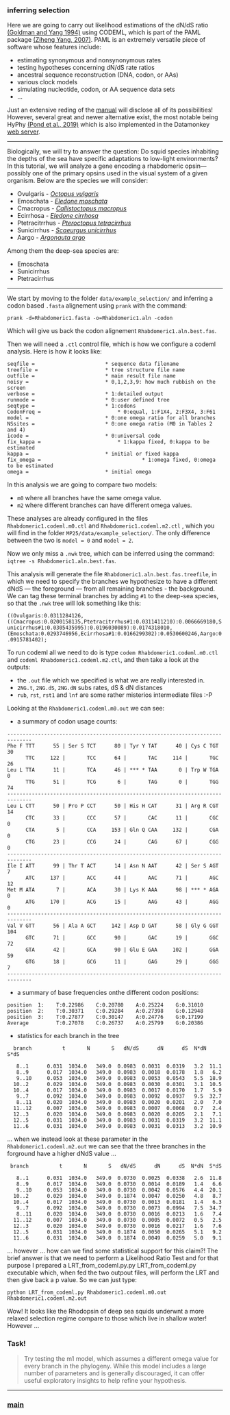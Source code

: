 ### inferring selection

Here we are going to carry out likelihood estimations of the dN/dS ratio [(Goldman and Yang 1994)](https://doi.org/10.1093/oxfordjournals.molbev.a040153) using CODEML, which is part of the PAML package [(Ziheng Yang, 2007)](https://academic.oup.com/mbe/article/24/8/1586/1103731). PAML is an extremely versatile piece of software whose features include:

- estimating synonymous and nonsynonymous rates
- testing hypotheses concerning dN/dS rate ratios
- ancestral sequence reconstruction (DNA, codon, or AAs)
- various clock models
- simulating nucleotide, codon, or AA sequence data sets
- ...

Just an extensive reding of the [manual](http://abacus.gene.ucl.ac.uk/software/pamlDOC.pdf) will disclose all
of its possibilities! However, several great and newer alternative exist, the most notable being HyPhy [(Pond et al., 2019)](https://doi.org/10.1093/molbev/msz197) which is also implemented in the Datamonkey [web server](https://www.datamonkey.org/). 

---

Biologically, we will try to answer the question: Do squid species inhabiting the depths of the sea have specific adaptations to low-light environments? In this tutorial, we will analyze a gene encoding a rhabdomeric opsin—possibly one of the primary opsins used in the visual system of a given organism. Below are the species we will consider:

- Ovulgaris - [_Octopus vulgaris_](https://upload.wikimedia.org/wikipedia/commons/thumb/e/ed/Polpo_nella_Riserva_naturale_statale_Torre_Guaceto_-_DSC_0788M.jpg/1200px-Polpo_nella_Riserva_naturale_statale_Torre_Guaceto_-_DSC_0788M.jpg)
- Emoschata - [_Eledone moschata_](https://www.monaconatureencyclopedia.com/wp-content/uploads/2008/08/3-Eledone-moschata.jpg)
- Cmacropus - [_Callistoctopus macropus_](https://upload.wikimedia.org/wikipedia/commons/8/82/Callistoctopus_macropus_en_col%C3%A8re_%28photo_de_nuit%29.jpg)
- Ecirrhosa - [_Eledone cirrhosa_](https://upload.wikimedia.org/wikipedia/commons/0/00/Eledone_cirrhosa_Merculiano.jpg) 
- Ptetracitrrhus - [_Pteroctopus tetracirrhus_](https://litoraldegranada.ugr.es/wp-content/uploads/2019/01/PTPORT-960x412.jpg)
- Sunicirrhus - [_Scaeurgus unicirrhus_](https://upload.wikimedia.org/wikipedia/commons/3/33/Scaeurgus_unicirrhus.jpg)
- Aargo - [_Argonauta argo_](https://upload.wikimedia.org/wikipedia/commons/a/a1/Argonauta_argo_Merculiano.jpg)

Among them the deep-sea species are:
- Emoschata
- Sunicirrhus
- Ptetracirrhus

---

We start by moving to the folder ```data/example_selection/``` and inferring a codon based ```.fasta``` alignement using ```prank``` with the command:

```prank -d=Rhabdomeric1.fasta -o=Rhabdomeric1.aln -codon```

Which will give us back the codon alignement ```Rhabdomeric1.aln.best.fas```.

Then we will need a ```.ctl``` control file, which is how we configure a codeml analysis. Here is how it looks like:

```
seqfile = 						* sequence data filename
treefile = 						* tree structure file name
outfile = 						* main result file name
noisy = 						* 0,1,2,3,9: how much rubbish on the screen
verbose = 						* 1:detailed output
runmode = 						* 0:user defined tree
seqtype = 						* 1:codons
CodonFreq =       					* 0:equal, 1:F1X4, 2:F3X4, 3:F61
model = 						* 0:one omega ratio for all branches
NSsites = 						* 0:one omega ratio (M0 in Tables 2 and 4)
icode = 						* 0:universal code
fix_kappa =       					* 1:kappa fixed, 0:kappa to be estimated
kappa = 						* initial or fixed kappa
fix_omega = 	            				* 1:omega fixed, 0:omega to be estimated
omega =  						* initial omega
 ```

In this analysis we are going to compare two models:

- ```m0``` where all branches have the same omega value.
- ```m2``` where different branches can have different omega values.

These analyses are already configured in the files  ```Rhabdomeric1.codeml.m0.ctl``` and  ```Rhabdomeric1.codeml.m2.ctl``` , which you will find in the folder ```MP25/data/example_selection/```. The only difference between the two is ```model = 0``` and ```model = 2```. 

Now we only miss a ```.nwk``` tree, which can be inferred using the command: ```iqtree -s Rhabdomeric1.aln.best.fas```.

This analysis will generate the file ```Rhabdomeric1.aln.best.fas.treefile```, in which we need to specify the branches we hypothesize to have a different dNdS — the foreground — from all remaining branches - the background. We can tag these terminal branches by adding ```#1``` to the deep-sea species, so that the ```.nwk``` tree will lok something like this:

```((Ovulgaris:0.0311284126,((Cmacropus:0.0200158135,Ptetracitrrhus#1:0.0311411210):0.0066669180,Sunicirrhus#1:0.0305435995):0.0196030089):0.0174318010,(Emoschata:0.0293746956,Ecirrhosa#1:0.0166299302):0.0530600246,Aargo:0.0915781402);```

To run codeml all we need to do is type ```codem Rhabdomeric1.codeml.m0.ctl``` and ```codeml Rhabdomeric1.codeml.m2.ctl```, and then take a look at the outputs:

* the ```.out``` file which we specified is what we are really interested in.
* ```2NG.t```, ```2NG.dS```, ```2NG.dN``` subs rates, dS & dN distances
* ```rub```, ```rst```, ```rst1``` and ```lnf``` are some rather misterios intermediate files :-P

Looking at the ```Rhabdomeric1.codeml.m0.out``` we can see:

- a summary of codon usage counts:

```
------------------------------------------------------------------------------
Phe F TTT      55 | Ser S TCT      80 | Tyr Y TAT      40 | Cys C TGT      30
      TTC     122 |       TCC      64 |       TAC     114 |       TGC      26
Leu L TTA      11 |       TCA      46 | *** * TAA       0 | Trp W TGA       0
      TTG      51 |       TCG       6 |       TAG       0 |       TGG      74
------------------------------------------------------------------------------
Leu L CTT      50 | Pro P CCT      50 | His H CAT      31 | Arg R CGT      14
      CTC      33 |       CCC      57 |       CAC      11 |       CGC       0
      CTA       5 |       CCA     153 | Gln Q CAA     132 |       CGA       0
      CTG      23 |       CCG      24 |       CAG      67 |       CGG       0
------------------------------------------------------------------------------
Ile I ATT      99 | Thr T ACT      14 | Asn N AAT      42 | Ser S AGT       7
      ATC     137 |       ACC      44 |       AAC      71 |       AGC      12
Met M ATA       7 |       ACA      30 | Lys K AAA      98 | *** * AGA       0
      ATG     170 |       ACG      15 |       AAG      43 |       AGG       0
------------------------------------------------------------------------------
Val V GTT      56 | Ala A GCT     142 | Asp D GAT      58 | Gly G GGT     104
      GTC      71 |       GCC      90 |       GAC      19 |       GGC      72
      GTA      42 |       GCA      90 | Glu E GAA     102 |       GGA      59
      GTG      18 |       GCG      11 |       GAG      29 |       GGG       7
------------------------------------------------------------------------------
```

- a summary of base frequencies onthe different codon positions:

```
position  1:    T:0.22986    C:0.20780    A:0.25224    G:0.31010
position  2:    T:0.30371    C:0.29284    A:0.27398    G:0.12948
position  3:    T:0.27877    C:0.30147    A:0.24776    G:0.17199
Average         T:0.27078    C:0.26737    A:0.25799    G:0.20386
```
- statistics for each branch in the tree

```
  branch          t       N       S   dN/dS      dN      dS  N*dN  S*dS

   8..1      0.031  1034.0   349.0  0.0983  0.0031  0.0319   3.2  11.1
   8..9      0.017  1034.0   349.0  0.0983  0.0018  0.0178   1.8   6.2
   9..10     0.053  1034.0   349.0  0.0983  0.0053  0.0543   5.5  18.9
  10..2      0.029  1034.0   349.0  0.0983  0.0030  0.0301   3.1  10.5
  10..4      0.017  1034.0   349.0  0.0983  0.0017  0.0170   1.7   5.9
   9..7      0.092  1034.0   349.0  0.0983  0.0092  0.0937   9.5  32.7
   8..11     0.020  1034.0   349.0  0.0983  0.0020  0.0201   2.0   7.0
  11..12     0.007  1034.0   349.0  0.0983  0.0007  0.0068   0.7   2.4
  12..3      0.020  1034.0   349.0  0.0983  0.0020  0.0205   2.1   7.1
  12..5      0.031  1034.0   349.0  0.0983  0.0031  0.0319   3.2  11.1
  11..6      0.031  1034.0   349.0  0.0983  0.0031  0.0313   3.2  10.9
```

... when we instead look at these parameter in the ```Rhabdomeric1.codeml.m2.out``` we can see that the three branches in the forground have a higher dNdS value ... 

```
 branch          t       N       S   dN/dS      dN      dS  N*dN  S*dS

   8..1      0.031  1034.0   349.0  0.0730  0.0025  0.0338   2.6  11.8
   8..9      0.017  1034.0   349.0  0.0730  0.0014  0.0189   1.4   6.6
   9..10     0.053  1034.0   349.0  0.0730  0.0042  0.0576   4.4  20.1
  10..2      0.029  1034.0   349.0  0.1874  0.0047  0.0250   4.8   8.7
  10..4      0.017  1034.0   349.0  0.0730  0.0013  0.0181   1.4   6.3
   9..7      0.092  1034.0   349.0  0.0730  0.0073  0.0994   7.5  34.7
   8..11     0.020  1034.0   349.0  0.0730  0.0016  0.0213   1.6   7.4
  11..12     0.007  1034.0   349.0  0.0730  0.0005  0.0072   0.5   2.5
  12..3      0.020  1034.0   349.0  0.0730  0.0016  0.0217   1.6   7.6
  12..5      0.031  1034.0   349.0  0.1874  0.0050  0.0265   5.1   9.2
  11..6      0.031  1034.0   349.0  0.1874  0.0049  0.0259   5.0   9.1
```

... however ... how can we find some statistical support for this claim?! The brief answer is that we need to perform a Likelihood Ratio Test and for that purpose I prepared a LRT_from_codeml.py.py LRT_from_codeml.py executable which, when fed the two outpout files, will perform the LRT and then give back a p value. So we can just type: 

```python LRT_from_codeml.py Rhabdomeric1.codeml.m0.out Rhabdomeric1.codeml.m2.out```

Wow! It looks like the Rhodopsin of deep sea squids underwnt a more relaxed selection regime compare to those which live in shallow water! However ...

### Task!

 > Try testing the m1 model, which assumes a different omega value for every branch in the phylogeny. While this model includes a large number of parameters and is generally discouraged, it can offer useful exploratory insights to help refine your hypothesis.

---

### [main](https://github.com/for-giobbe/MP25/tree/main)
